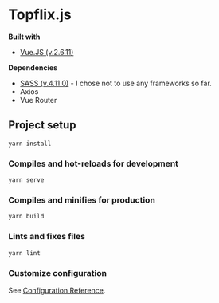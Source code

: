 # Topflix.js


**Built with**

- [Vue.JS (v.2.6.11)](http://https://vuejs.org/) 

**Dependencies**

- [SASS (v.4.11.0)](https://sass-lang.com/) - I chose not to use any frameworks so far. 
- Axios
- Vue Router


<!--     
- **How to do's**
    - 😚 Sign in to Movuefy! You wont regret. If you already have an account, just look around. 
    
    - **Let's rock**
    - 🐙 See the complete movie list on the tab "View Movies". You're also able to see your favorite movies list on the tab "Favorite Movies". Isn't that awesome? 
    
    
    - **Movuefy workflow**
    - 👻 To have a full experience of the projetct, feel free to run all the projects' script. Basically, you can `register`, `login`, `see movies` and `favorite movie`. All registration and logins are persisted using `Firebase api`. Search around, favorite around, it's all yours.  -->


## Project setup
```
yarn install
```

### Compiles and hot-reloads for development
```
yarn serve
```

### Compiles and minifies for production
```
yarn build
```

### Lints and fixes files
```
yarn lint
```

### Customize configuration
See [Configuration Reference](https://cli.vuejs.org/config/).
